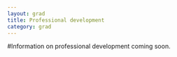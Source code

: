 ```yaml
---
layout: grad
title: Professional development
category: grad
---
```


#Information on professional development coming soon.
